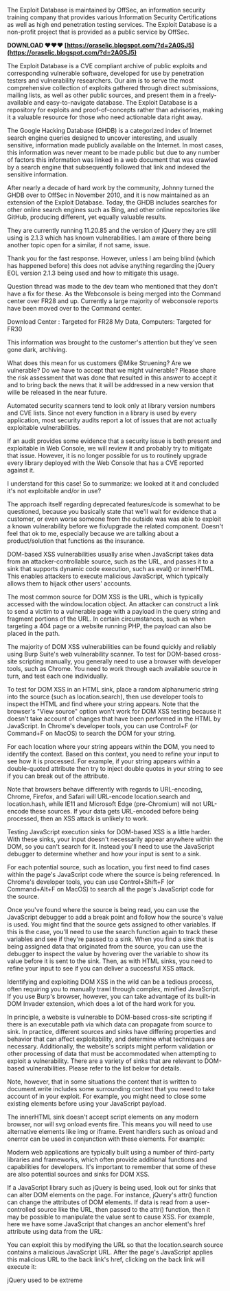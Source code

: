 
 
The Exploit Database is maintained by OffSec, an information security training company that provides various Information Security Certifications as well as high end penetration testing services. The Exploit Database is a non-profit project that is provided as a public service by OffSec.
 
**DOWNLOAD ❤❤❤ [https://oraselic.blogspot.com/?d=2A0SJ5](https://oraselic.blogspot.com/?d=2A0SJ5)**


 
The Exploit Database is a CVE compliant archive of public exploits and corresponding vulnerable software, developed for use by penetration testers and vulnerability researchers. Our aim is to serve the most comprehensive collection of exploits gathered through direct submissions, mailing lists, as well as other public sources, and present them in a freely-available and easy-to-navigate database. The Exploit Database is a repository for exploits and proof-of-concepts rather than advisories, making it a valuable resource for those who need actionable data right away.
 
The Google Hacking Database (GHDB) is a categorized index of Internet search engine queries designed to uncover interesting, and usually sensitive, information made publicly available on the Internet. In most cases, this information was never meant to be made public but due to any number of factors this information was linked in a web document that was crawled by a search engine that subsequently followed that link and indexed the sensitive information.
 
After nearly a decade of hard work by the community, Johnny turned the GHDB over to OffSec in November 2010, and it is now maintained as an extension of the Exploit Database. Today, the GHDB includes searches for other online search engines such as Bing, and other online repositories like GitHub, producing different, yet equally valuable results.
 
They are currently running 11.20.85 and the version of jQuery they are still using is 2.1.3 which has known vulnerabilities. I am aware of there being another topic open for a similar, if not same, issue.

Thank you for the fast response. However, unless I am being blind (which has happened before) this does not advise anything regarding the jQuery EOL version 2.1.3 being used and how to mitigate this usage.
 
Question thread was made to the dev team who mentioned that they don't have a fix for these. As the Webconsole is being merged into the Command center over FR28 and up. Currently a large majority of webconsole reports have been moved over to the Command center.

Download Center : Targeted for FR28
My Data, Computers: Targeted for FR30

This information was brought to the customer's attention but they've seen gone dark, archiving.
 
What does this mean for us customers @Mike Struening? Are we vulnerable? Do we have to accept that we might vulnerable? Please share the risk assessment that was done that resulted in this answer to accept it and to bring back the news that it will be addressed in a new version that wille be released in the near future.
 
Automated security scanners tend to look only at library version numbers and CVE lists. Since not every function in a library is used by every application, most security audits report a lot of issues that are not actually exploitable vulnerabilities.
 
If an audit provides some evidence that a security issue is both present and exploitable in Web Console, we will review it and probably try to mitigate that issue. However, it is no longer possible for us to routinely upgrade every library deployed with the Web Console that has a CVE reported against it.
 
I understand for this case! So to summarize: we looked at it and concluded it's not exploitable and/or in use? 

The approach itself regarding deprecated features/code is somewhat to be questioned, because you basically state that we'll wait for evidence that a customer, or even worse someone from the outside was was able to exploit a known vulnerability before we fix/upgrade the related component. Doesn't feel that ok to me, especially because we are talking about a product/solution that functions as the insurance.


 
DOM-based XSS vulnerabilities usually arise when JavaScript takes data from an attacker-controllable source, such as the URL, and passes it to a sink that supports dynamic code execution, such as eval() or innerHTML. This enables attackers to execute malicious JavaScript, which typically allows them to hijack other users' accounts.
 
The most common source for DOM XSS is the URL, which is typically accessed with the window.location object. An attacker can construct a link to send a victim to a vulnerable page with a payload in the query string and fragment portions of the URL. In certain circumstances, such as when targeting a 404 page or a website running PHP, the payload can also be placed in the path.
 
The majority of DOM XSS vulnerabilities can be found quickly and reliably using Burp Suite's web vulnerability scanner. To test for DOM-based cross-site scripting manually, you generally need to use a browser with developer tools, such as Chrome. You need to work through each available source in turn, and test each one individually.
 
To test for DOM XSS in an HTML sink, place a random alphanumeric string into the source (such as location.search), then use developer tools to inspect the HTML and find where your string appears. Note that the browser's "View source" option won't work for DOM XSS testing because it doesn't take account of changes that have been performed in the HTML by JavaScript. In Chrome's developer tools, you can use Control+F (or Command+F on MacOS) to search the DOM for your string.
 
For each location where your string appears within the DOM, you need to identify the context. Based on this context, you need to refine your input to see how it is processed. For example, if your string appears within a double-quoted attribute then try to inject double quotes in your string to see if you can break out of the attribute.
 
Note that browsers behave differently with regards to URL-encoding, Chrome, Firefox, and Safari will URL-encode location.search and location.hash, while IE11 and Microsoft Edge (pre-Chromium) will not URL-encode these sources. If your data gets URL-encoded before being processed, then an XSS attack is unlikely to work.
 
Testing JavaScript execution sinks for DOM-based XSS is a little harder. With these sinks, your input doesn't necessarily appear anywhere within the DOM, so you can't search for it. Instead you'll need to use the JavaScript debugger to determine whether and how your input is sent to a sink.
 
For each potential source, such as location, you first need to find cases within the page's JavaScript code where the source is being referenced. In Chrome's developer tools, you can use Control+Shift+F (or Command+Alt+F on MacOS) to search all the page's JavaScript code for the source.
 
Once you've found where the source is being read, you can use the JavaScript debugger to add a break point and follow how the source's value is used. You might find that the source gets assigned to other variables. If this is the case, you'll need to use the search function again to track these variables and see if they're passed to a sink. When you find a sink that is being assigned data that originated from the source, you can use the debugger to inspect the value by hovering over the variable to show its value before it is sent to the sink. Then, as with HTML sinks, you need to refine your input to see if you can deliver a successful XSS attack.
 
Identifying and exploiting DOM XSS in the wild can be a tedious process, often requiring you to manually trawl through complex, minified JavaScript. If you use Burp's browser, however, you can take advantage of its built-in DOM Invader extension, which does a lot of the hard work for you.
 
In principle, a website is vulnerable to DOM-based cross-site scripting if there is an executable path via which data can propagate from source to sink. In practice, different sources and sinks have differing properties and behavior that can affect exploitability, and determine what techniques are necessary. Additionally, the website's scripts might perform validation or other processing of data that must be accommodated when attempting to exploit a vulnerability. There are a variety of sinks that are relevant to DOM-based vulnerabilities. Please refer to the list below for details.
 
Note, however, that in some situations the content that is written to document.write includes some surrounding context that you need to take account of in your exploit. For example, you might need to close some existing elements before using your JavaScript payload.
 
The innerHTML sink doesn't accept script elements on any modern browser, nor will svg onload events fire. This means you will need to use alternative elements like img or iframe. Event handlers such as onload and onerror can be used in conjunction with these elements. For example:
 
Modern web applications are typically built using a number of third-party libraries and frameworks, which often provide additional functions and capabilities for developers. It's important to remember that some of these are also potential sources and sinks for DOM XSS.
 
If a JavaScript library such as jQuery is being used, look out for sinks that can alter DOM elements on the page. For instance, jQuery's attr() function can change the attributes of DOM elements. If data is read from a user-controlled source like the URL, then passed to the attr() function, then it may be possible to manipulate the value sent to cause XSS. For example, here we have some JavaScript that changes an anchor element's href attribute using data from the URL:
 
You can exploit this by modifying the URL so that the location.search source contains a malicious JavaScript URL. After the page's JavaScript applies this malicious URL to the back link's href, clicking on the back link will execute it:
 
jQuery used to be extreme